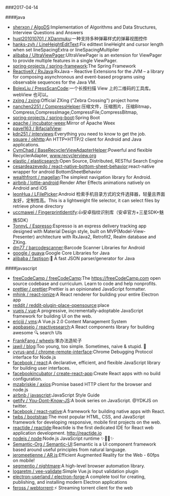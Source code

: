 ###2017-04-14 

####java
* [sherxon / AlgoDS](https://github.com/sherxon/AlgoDS):Implementation of Algorithms and Data Structures, Interview Questions and Answers
* [hust201010701 / XDanmuku](https://github.com/hust201010701/XDanmuku):一种支持多种弹幕样式的弹幕视图控件
* [hanks-zyh / LineHeightEditText](https://github.com/hanks-zyh/LineHeightEditText):Fix edittext lineHeight and cursor length when set lineSpacingExtra or lineSpacingMultiplier
* [alibaba / UltraViewPager](https://github.com/alibaba/UltraViewPager):UltraViewPager is an extension for ViewPager to provide multiple features in a single ViewPager.
* [spring-projects / spring-framework](https://github.com/spring-projects/spring-framework):The Spring Framework
* [ReactiveX / RxJava](https://github.com/ReactiveX/RxJava):RxJava – Reactive Extensions for the JVM – a library for composing asynchronous and event-based programs using observable sequences for the Java VM.
* [BolexLiu / PressScanCode](https://github.com/BolexLiu/PressScanCode):一个长按扫描 View 上的二维码的工具库。webView 也可以。
* [zxing / zxing](https://github.com/zxing/zxing):Official ZXing ("Zebra Crossing") project home
* [nanchen2251 / CompressHelper](https://github.com/nanchen2251/CompressHelper):压缩文件，压缩图片，压缩Bitmap，Compress,CompressImage,CompressFile,CompressBitmap,
* [spring-projects / spring-boot](https://github.com/spring-projects/spring-boot):Spring Boot
* [apache / incubator-weex](https://github.com/apache/incubator-weex):Mirror of Apache Weex
* [pavel163 / BifacialView](https://github.com/pavel163/BifacialView):
* [kdn251 / interviews](https://github.com/kdn251/interviews):Everything you need to know to get the job.
* [square / okhttp](https://github.com/square/okhttp):An HTTP+HTTP/2 client for Android and Java applications.
* [CymChad / BaseRecyclerViewAdapterHelper](https://github.com/CymChad/BaseRecyclerViewAdapterHelper):Powerful and flexible RecyclerAdapter, www.recyclerview.org
* [elastic / elasticsearch](https://github.com/elastic/elasticsearch):Open Source, Distributed, RESTful Search Engine
* [cesardeazevedo / react-native-bottom-sheet-behavior](https://github.com/cesardeazevedo/react-native-bottom-sheet-behavior):react-native wrapper for android BottomSheetBehavior
* [wealthfront / magellan](https://github.com/wealthfront/magellan):The simplest navigation library for Android.
* [airbnb / lottie-android](https://github.com/airbnb/lottie-android):Render After Effects animations natively on Android and iOS
* [leonHua / LFilePicker](https://github.com/leonHua/LFilePicker):Android 检索手机目录方式的文件选择器，轻量且界面友好，定制性高。This is a lightweight file selector, it can select files by retrieve phone directory
* [uccmawei / FingerprintIdentify](https://github.com/uccmawei/FingerprintIdentify):👍安卓指纹识别库（安卓官方+三星SDK+魅族SDK）
* [TonnyL / Espresso](https://github.com/TonnyL/Espresso):Espresso is an express delivery tracking app designed with Material Design style, built on MVP(Model-View-Presenter) architecture with RxJava2, Retrofit2, Realm database and ZXing.
* [dm77 / barcodescanner](https://github.com/dm77/barcodescanner):Barcode Scanner Libraries for Android
* [google / guava](https://github.com/google/guava):Google Core Libraries for Java
* [alibaba / fastjson](https://github.com/alibaba/fastjson):🚄 A fast JSON parser/generator for Java

####javascript
* [freeCodeCamp / freeCodeCamp](https://github.com/freeCodeCamp/freeCodeCamp):The https://freeCodeCamp.com open source codebase and curriculum. Learn to code and help nonprofits.
* [prettier / prettier](https://github.com/prettier/prettier):Prettier is an opinionated JavaScript formatter.
* [mhink / react-ionize](https://github.com/mhink/react-ionize):A React renderer for building your entire Electron app
* [reddit / reddit-plugin-place-opensource](https://github.com/reddit/reddit-plugin-place-opensource):place
* [vuejs / vue](https://github.com/vuejs/vue):A progressive, incrementally-adoptable JavaScript framework for building UI on the web.
* [ericjjj / vms](https://github.com/ericjjj/vms):A Vue.js 2.0 Content Management System
* [appbaseio / reactivesearch](https://github.com/appbaseio/reactivesearch):A React components library for building awesome 🔍 search UIs
* [FrankFang / wheels](https://github.com/FrankFang/wheels):笨办法造轮子
* [jawil / blog](https://github.com/jawil/blog):Too young, too simple. Sometimes, naive & stupid. 🐌
* [cyrus-and / chrome-remote-interface](https://github.com/cyrus-and/chrome-remote-interface):Chrome Debugging Protocol interface for Node.js
* [facebook / react](https://github.com/facebook/react):A declarative, efficient, and flexible JavaScript library for building user interfaces.
* [facebookincubator / create-react-app](https://github.com/facebookincubator/create-react-app):Create React apps with no build configuration.
* [mzabriskie / axios](https://github.com/mzabriskie/axios):Promise based HTTP client for the browser and node.js
* [airbnb / javascript](https://github.com/airbnb/javascript):JavaScript Style Guide
* [getify / You-Dont-Know-JS](https://github.com/getify/You-Dont-Know-JS):A book series on JavaScript. @YDKJS on twitter.
* [facebook / react-native](https://github.com/facebook/react-native):A framework for building native apps with React.
* [twbs / bootstrap](https://github.com/twbs/bootstrap):The most popular HTML, CSS, and JavaScript framework for developing responsive, mobile first projects on the web.
* [reactide / reactide](https://github.com/reactide/reactide):Reactide is the first dedicated IDE for React web application development. http://reactide.io
* [nodejs / node](https://github.com/nodejs/node):Node.js JavaScript runtime ✨🐢🚀✨
* [Semantic-Org / Semantic-UI](https://github.com/Semantic-Org/Semantic-UI):Semantic is a UI component framework based around useful principles from natural language.
* [jeromeetienne / AR.js](https://github.com/jeromeetienne/AR.js):Efficient Augmented Reality for the Web - 60fps on mobile!
* [segmentio / nightmare](https://github.com/segmentio/nightmare):A high-level browser automation library.
* [logaretm / vee-validate](https://github.com/logaretm/vee-validate):Simple Vue.js input validation plugin
* [electron-userland / electron-forge](https://github.com/electron-userland/electron-forge):A complete tool for creating, publishing, and installing modern Electron applications
* [feross / webtorrent](https://github.com/feross/webtorrent):⚡️ Streaming torrent client for the web
